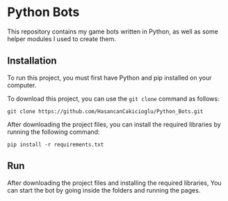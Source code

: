 # Python Bots

This repository contains my game bots written in Python, as well as some helper modules I used to create them.

## Installation

To run this project, you must first have Python and pip installed on your computer.

To download this project, you can use the `git clone` command as follows:

```
git clone https://github.com/HasancanCakicioglu/Python_Bots.git
```

After downloading the project files, you can install the required libraries by running the following command:
```
pip install -r requirements.txt
```

## Run
After downloading the project files and installing the required libraries, You can start the bot by going inside the folders and running the pages.
